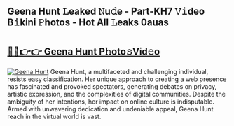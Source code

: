 ## Geena Hunt 𝙻eaked 𝙽u𝚍e - Part-KH7 𝚅𝚒deo B𝚒kini 𝙿hotos - Hot All 𝙻eaks 0auas

# <h2><a href="http://ld6ltme.urlbe.top/?page=Geena+Hunt">🔗🔗👉👉 Geena Hunt P𝚑oto𝚜Vid𝚎o</a></h2>

[![Geena Hunt](https://i.imgur.com/eBuTRDB.gif)](http://ld6ltme.urlbe.top/?page=Geena+Hunt)
Geena Hunt, a multifaceted and challenging individual, resists easy classification. Her unique approach to creating a web presence has fascinated and provoked spectators, generating debates on privacy, artistic expression, and the complexities of digital communities. Despite the ambiguity of her intentions, her impact on online culture is indisputable. Armed with unwavering dedication and undeniable appeal, Geena Hunt reach in the virtual world is vast.
